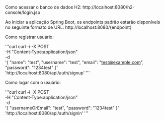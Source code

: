 
Como acessar o banco de dados H2:
http://localhost:8080/h2-console/login.jsp

Ao iniciar a aplicação Spring Boot, os endpoints padrão estarão disponíveis no seguinte formato de URL:
http://localhost:8080/{endpoint}

Como registrar usuário:

'''curl
    curl -i -X POST \
    -H "Content-Type:application/json" \
    -d \
    '{
    "name": "test",
    "username": "test",
    "email": "test@example.com",
    "password": "1234test"
    }' \
    'http://localhost:8080/api/auth/signup'
'''

Como logar com o usuário:

'''curl
curl -i -X POST \
-H "Content-Type:application/json" \
-d \
'{
"usernameOrEmail": "test",
"password": "1234test"
}' \
'http://localhost:8080/api/auth/signin'
'''